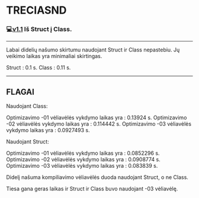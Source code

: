 # TRECIASND
### :computer:[v1.1](https://github.com/odiraitis/TRECIASND/releases/tag/v1.1) Iš Struct į Class.
-------------------------------------------------------------------------------
Labai didelių našumo skirtumu naudojant Struct ir Class nepastebiu. Jų veikimo laikas yra minimaliai skirtingas.

Struct : 0.1 s. 
Class : 0.11 s.

-------------------------------------------------------------------------------

## FLAGAI
Naudojant Class:

Optimizavimo -01 vėliavėlės vykdymo laikas yra : 0.13924 s.
Optimizavimo -02 vėliavėlės vykdymo laikas yra : 0.114442 s.
Optimizavimo -03 vėliavėlės vykdymo laikas yra : 0.0927493 s.

Naudojant Struct:

Optimizavimo -01 vėliavėlės vykdymo laikas yra : 0.0852296 s.
Optimizavimo -02 vėliavėlės vykdymo laikas yra : 0.0908774 s.
Optimizavimo -03 vėliavėlės vykdymo laikas yra : 0.083839 s.

Didelį našuma kompiliavimo vėliavėlės duoda naudojant Struct, o ne Class.

Tiesa gana geras laikas ir Struct ir Class buvo naudojant -03 vėliavėlę.
